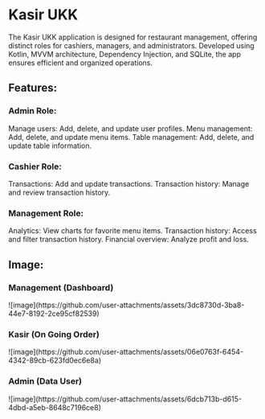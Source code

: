 <h1>Kasir UKK</h1>
The Kasir UKK application is designed for restaurant management, offering distinct roles for cashiers, managers, and administrators. Developed using Kotlin, MVVM architecture, Dependency Injection, and SQLite, the app ensures efficient and organized operations.

<h2>Features:</h2>
<h3>Admin Role:</h3>

Manage users: Add, delete, and update user profiles.
Menu management: Add, delete, and update menu items.
Table management: Add, delete, and update table information.

<h3>Cashier Role:</h3>

Transactions: Add and update transactions.
Transaction history: Manage and review transaction history.

<h3>Management Role:</h3>

Analytics: View charts for favorite menu items.
Transaction history: Access and filter transaction history.
Financial overview: Analyze profit and loss.

<h2>Image:</h2>
<h3>Management (Dashboard)</h3>
![image](https://github.com/user-attachments/assets/3dc8730d-3ba8-44e7-8192-2ce95cf82539)


<h3>Kasir (On Going Order)</h3>
![image](https://github.com/user-attachments/assets/06e0763f-6454-4342-89cb-623fd0ec6e8a)


<h3>Admin (Data User)</h3>
![image](https://github.com/user-attachments/assets/6dcb713b-d615-4dbd-a5eb-8648c7196ce8)


